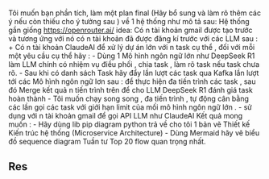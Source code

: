 ### 
Tôi muốn bạn phần tích, làm một plan final  (Hãy bổ sung và làm rõ thêm các ý nếu còn thiếu cho ý tưởng sau ) về 1 hệ thống như mô tả sau: Hệ thống gần giống https://openrouter.ai/  idea: Có n tài khoản gmail được tạo trước và tương ứng với nó có n tài khoản đã được đăng kí trước với các LLM sau :    + Có n tài khoản ClaudeAI     để xử lý dự án lớn với n task cụ thể , đối với mỗi một yêu cầu cụ thể hãy :   - Dùng 1 Mô hình ngôn ngữ lớn như DeepSeek R1 làm LLM chính có nhiệm vụ điều phối , chia task , làm rõ task nếu task chưa rõ.   - Sau khi có danh sách Task hãy đẩy lần lượt các task qua Kafka lần lượt tới các Mô hình ngôn ngữ lơn sau :  để thực hiện đa tiến trình các task ,      sau đó Merge kết quả n tiến trình trên để cho LLM DeepSeek R1 đánh giá task hoàn thành   - Tôi muốn chạy song song , đa tiến trình , tự động cân bằng các lần gọi các task với giới hạn limit của mối mô hình ngôn ngữ lớn .    - sử dụng với n tài khoản gmail để gọi API LLM như ClaudeAI    Kết quả mong muốn :   - Hãy dùng lib pip diagram python  trả về cho tôi 1 bản vẽ   Thiết kế Kiến trúc hệ thống (Microservice Architecture)   - Dùng Mermaid hãy vẽ biểu đồ sequence diagram Tuần tư Top 20 flow quan trọng nhất.


## Res

  